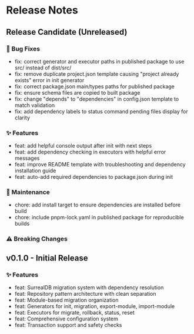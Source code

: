 # Release Notes

## Release Candidate (Unreleased)

### 🐛 Bug Fixes
- fix: correct generator and executor paths in published package to use src/ instead of dist/src/
- fix: remove duplicate project.json template causing "project already exists" error in init generator
- fix: correct package.json main/types paths for published package
- fix: ensure schema files are copied to built package
- fix: change "depends" to "dependencies" in config.json template to match validation
- fix: add dependency labels to status command pending files display for clarity

### ✨ Features  
- feat: add helpful console output after init with next steps
- feat: add dependency checking in executors with helpful error messages
- feat: improve README template with troubleshooting and dependency installation guide
- feat: auto-add required dependencies to package.json during init

### 🔧 Maintenance
- chore: add install target to ensure dependencies are installed before build
- chore: include pnpm-lock.yaml in published package for reproducible builds

### ⚠️ Breaking Changes

## v0.1.0 - Initial Release

### ✨ Features
- feat: SurrealDB migration system with dependency resolution
- feat: Repository pattern architecture with clean separation
- feat: Module-based migration organization
- feat: Generators for init, migration, export-module, import-module
- feat: Executors for migrate, rollback, status, reset
- feat: Comprehensive configuration system
- feat: Transaction support and safety checks
